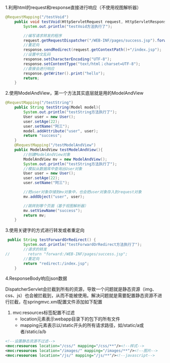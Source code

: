 

1.利用html的request和response直接进行响应（不使用视图解析器）
```java
@RequestMapping("/testVoid")
    public void testVoid(HttpServletRequest request, HttpServletResponse response) throws IOException, ServletException {
        System.out.println("testVoid方法执行了");

        //编写请求转发的程序
        request.getRequestDispatcher("/WEB-INF/pages/success.jsp").forward(request,response);
        //重定向
        response.sendRedirect(request.getContextPath()+"/index.jsp");
        //设置中文乱码
        response.setCharacterEncoding("UTF-8");
        response.setContentType("text/html；charset=UTF-8");
        //直接会进行响应
        response.getWriter().print("hello");
        return;
    }
```

2.使用ModelAndView，第一个方法其实底层就是用的ModelAndView
```java
@RequestMapping("/testString")
    public String testString(Model model){
        System.out.println("testString方法执行了");
        User user = new User();
        user.setAge(22);
        user.setName("阿三");
        model.addAttribute("user", user);
        return "success";
    }
    @RequestMapping("/testModelAndView")
    public ModelAndView testModelAndView(){
        //创建ModelAndView对象
        ModelAndView mv = new ModelAndView();
        System.out.println("testString方法执行了");
        //模拟从数据库中查询出User对象
        User user = new User();
        user.setAge(22);
        user.setName("阿三");

        //把user对象存储到mv对象中，也会把user对象存入到request对象
        mv.addObject("user", user);

        //跳转到哪个页面（基于视图解析器）
        mv.setViewName("success");
        return mv;
    }

```

3.使用关键字的方式进行转发或者重定向
```java
 public String testForwardOrRedirect() {
        System.out.println("testForwardOrRedirect方法执行了");
        //请求的转发
//        return "forward:/WEB-INF/pages/success.jsp";
        //重定向
        return "redirect:/index.jsp";
    }
```

4.ResponseBody响应json数据

DispatcherServlet会拦截到所有的资源，导致一个问题就是静态资源（img、css、js）也会被拦截到，从而不能被使用。解决问题就是需要配置静态资源不进行拦截，在springmvc.xml配置文件添加如下配置

1. mvc:resources标签配置不过滤
    * location元素表示webapp目录下的包下的所有文件
    * mapping元素表示以/static开头的所有请求路径，如/static/a或者/static/a/b

```xml
<!--设置静态资源不过滤-->
<mvc:resources location="/css/" mapping="/css/**"/><!--样式-->
<mvc:resources location="/images/" mapping="/images/**"/><!--图片-->
<mvc:resources location="/js/" mapping="/js/**"/><!--javascript-->
 ```